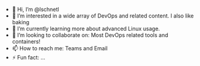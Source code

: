 - 👋 Hi, I’m @lschnetl
- 👀 I’m interested in a wide array of DevOps and related content. I also like baking
- 🌱 I’m currently learning more about advanced Linux usage.
- 💞️ I’m looking to collaborate on: Most DevOps related tools and containers!
- 📫 How to reach me: Teams and Email
- ⚡ Fun fact: ...
